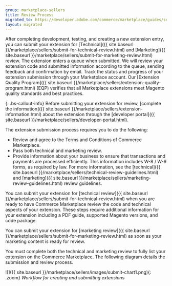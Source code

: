 ```yaml
---
group: marketplace-sellers
title: Review Process
migrated_to: https://developer.adobe.com/commerce/marketplace/guides/sellers/submit-for-review/
layout: migrated
---
```


After completing development, testing, and creating a new extension entry, you can submit your extension for [Technical]({{ site.baseurl }}/marketplace/sellers/submit-for-technical-review.html) and [Marketing]({{ site.baseurl }}/marketplace/sellers/submit-for-marketing-review.html) review. The extension enters a queue when submitted. We will review your extension code and submitted information according to the queue, sending feedback and confirmation by email. Track the status and progress of your extension submission through your Marketplace account. Our [Extension Quality Program]({{ site.baseurl }}/marketplace/sellers/extension-quality-program.html) (EQP) verifies that all Marketplace extensions meet Magento quality standards and best practices.

{: .bs-callout-info}
Before submitting your extension for review, [complete the information]({{ site.baseurl }}/marketplace/sellers/extension-information.html) about the extension through the [developer portal]({{ site.baseurl }}/marketplace/sellers/developer-portal.html).

The extension submission process requires you to do the following:

-  Review and agree to the Terms and Conditions of Commerce Marketplace.
-  Pass both technical and marketing review.
-  Provide information about your business to ensure that transactions and payments are processed efficiently. This information includes W-8 / W-9 forms, as required by law. For more information, see the [technical]({{ site.baseurl }}/marketplace/sellers/technical-review-guidelines.html) and [marketing]({{ site.baseurl }}/marketplace/sellers/marketing-review-guidelines.html) review guidelines.

You can submit your extension for [technical review]({{ site.baseurl }}/marketplace/sellers/submit-for-technical-review.html) when you are ready to have Commerce Marketplace review the code and technical aspects of your extension. These steps require additional information for your extension including a PDF guide, supported Magento versions, and code package.

You can submit your extension for [marketing review]({{ site.baseurl }}/marketplace/sellers/submit-for-marketing-review.html) as soon as your marketing content is ready for review.

You must complete both the technical and marketing review to fully list your extension on the Commerce Marketplace. The following diagram details the submission and review process.

![]({{ site.baseurl }}/marketplace/sellers/images/submit-chart1.png){: .zoom}
_Workflow for creating and submitting extensions_
